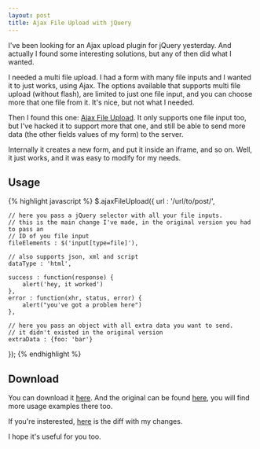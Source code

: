 ```yaml
---
layout: post
title: Ajax File Upload with jQuery
---
```


I've been looking for an Ajax upload plugin for jQuery yesterday. And actually I found some interesting solutions, but any of then did what I wanted.

I needed a multi file upload. I had a form with many file inputs and I wanted it to just works, using Ajax. The options available that supports multi file upload (without flash), are limited to just one file input, and you can choose more that one file from it. It's nice, but not what I needed.

Then I found this one: <a href="http://www.phpletter.com/Our-Projects/AjaxFileUpload/">Ajax File Upload</a>. It only supports one file input too, but I've hacked it to support more that one, and still be able to send more data (the other fields values of my form) to the server.

Internally it creates a new form, and put it inside an iframe, and so on. Well, it just works, and it was easy to modify for my needs.

## Usage

{% highlight javascript %}
$.ajaxFileUpload({
	url : '/url/to/post/',
	
	// here you pass a jQuery selector with all your file inputs.
	// this is the main change I've made, in the original version you had to pass an
	// ID of you file input
	fileElements : $('input[type=file]'),
	
	// also supports json, xml and script
	dataType : 'html',
    
	success : function(response) { 
	    alert('hey, it worked')
	},
	error : function(xhr, status, error) { 
	    alert("you've got a problem here")
	},
	
	// here you pass an object with all extra data you want to send.
	// it didn't existed in the original version
	extraData : {foo: 'bar'}
});
{% endhighlight %}

## Download
You can download it <a href="http://arquivos.igorsobreira.com/javascript/ajaxfileupload.js">here</a>. And the original can be found <a href="http://www.phpletter.com/Our-Projects/AjaxFileUpload/">here</a>, you will find more usage examples there too.

If you're insterested, <a href="http://arquivos.igorsobreira.com/javascript/ajaxfileupload.diff">here</a> is the diff with my changes.

I hope it's useful for you too.